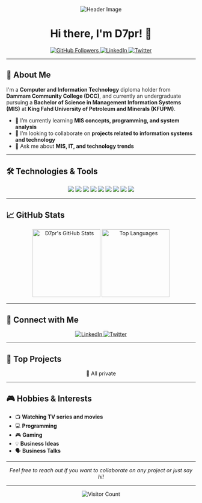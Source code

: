 <p align="center">
  <img src="https://i.giphy.com/media/v1.Y2lkPTc5MGI3NjExdDBscHF6bGVucnhyYWZ6dDUyYndqZ3ZmZjR6cmNuemVyOGV0ZWo4ZCZlcD12MV9pbnRlcm5hbF9naWZfYnlfaWQmY3Q9Zw/ABy0eZxpoOrA56WAd9/giphy.gif" alt="Header Image" />
</p>

<h1 align="center">Hi there, I'm D7pr! 👋</h1>

<p align="center">
  <a href="https://github.com/D7pr">
    <img src="https://img.shields.io/github/followers/D7pr?label=Followers&style=social" alt="GitHub Followers" />
  </a>
  <a href="https://www.linkedin.com/in/d77/">
    <img src="https://img.shields.io/badge/-LinkedIn-0A66C2?style=flat&logo=LinkedIn&logoColor=white" alt="LinkedIn" />
  </a>
  <a href="https://twitter.com/qsi">
    <img src="https://img.shields.io/badge/-Twitter-1DA1F2?style=flat&logo=Twitter&logoColor=white" alt="Twitter" />
  </a>
</p>

---

## 🚀 About Me

I'm a **Computer and Information Technology** diploma holder from **Dammam Community College (DCC)**, and currently an undergraduate pursuing a **Bachelor of Science in Management Information Systems (MIS)** at **King Fahd University of Petroleum and Minerals (KFUPM)**.

- 🌱 I’m currently learning **MIS concepts, programming, and system analysis**
- 👯 I’m looking to collaborate on **projects related to information systems and technology**
- 💬 Ask me about **MIS, IT, and technology trends**

---

## 🛠️ Technologies & Tools

<p align="center">
  <img src="https://img.shields.io/badge/-C%23-239120?style=flat-square&logo=C%20Sharp&logoColor=white" />
  <img src="https://img.shields.io/badge/-Python-3776AB?style=flat-square&logo=Python&logoColor=white" />
  <img src="https://img.shields.io/badge/-Docker-2496ED?style=flat-square&logo=Docker&logoColor=white" />
  <img src="https://img.shields.io/badge/-Hopper%20Disassembler-FF4088?style=flat-square&logoColor=white" />
  <img src="https://img.shields.io/badge/-Reverse%20Engineering-000000?style=flat-square&logo=Proxmox&logoColor=white" />
  <img src="https://img.shields.io/badge/-Networking-006699?style=flat-square&logo=Cisco&logoColor=white" />
  <img src="https://img.shields.io/badge/-SQL-4479A1?style=flat-square&logo=MySQL&logoColor=white" />
  <img src="https://img.shields.io/badge/-Git-F05032?style=flat-square&logo=Git&logoColor=white" />
  <img src="https://img.shields.io/badge/-Microsoft%20Office-D83B01?style=flat-square&logo=Microsoft%20Office&logoColor=white" />
</p>

---

## 📈 GitHub Stats

<p align="center">
  <img height="180em" src="https://github-readme-stats.vercel.app/api?username=D7pr&show_icons=true&theme=tokyonight&include_all_commits=true&count_private=true" alt="D7pr's GitHub Stats" />
  <img height="180em" src="https://github-readme-stats.vercel.app/api/top-langs/?username=D7pr&layout=compact&theme=tokyonight" alt="Top Languages" />
</p>

---

## 🔗 Connect with Me

<p align="center">
  <a href="https://www.linkedin.com/in/d77/">
    <img src="https://img.shields.io/badge/-LinkedIn-0A66C2?style=for-the-badge&logo=LinkedIn&logoColor=white" alt="LinkedIn" />
  </a>
  <a href="https://twitter.com/qsi">
    <img src="https://img.shields.io/badge/-Twitter-1DA1F2?style=for-the-badge&logo=Twitter&logoColor=white" alt="Twitter" />
  </a>
</p>

---

## 💼 Top Projects

<p align="center">🙈 All private</p>

---

## 🎮 Hobbies & Interests

- 📺 **Watching TV series and movies**
- 💻 **Programming**
- 🎮 **Gaming**
- 💡 **Business Ideas**
- 🗣️ **Business Talks**

---

<p align="center">
  <i>Feel free to reach out if you want to collaborate on any project or just say hi!</i>
</p>

---

<p align="center">
  <img src="https://komarev.com/ghpvc/?username=D7pr&color=blueviolet&style=flat-square" alt="Visitor Count" />
</p>
